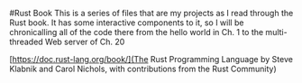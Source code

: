 #Rust Book
This is a series of files that are my projects as I read through the Rust book. It has some interactive components to it, so I will be chronicalling all of the code there from the hello world in Ch. 1 to the multi-threaded Web server of Ch. 20

[https://doc.rust-lang.org/book/](The Rust Programming Language by Steve Klabnik and Carol Nichols, with contributions from the Rust Community)